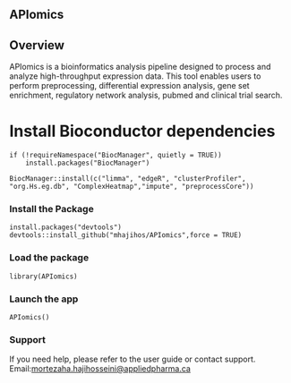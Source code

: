 ## APIomics
## Overview
APIomics is a bioinformatics analysis pipeline designed to process and analyze high-throughput expression data. This tool enables users to perform preprocessing, differential expression analysis, gene set enrichment, regulatory network analysis, pubmed and clinical trial search.

# Install Bioconductor dependencies
```
if (!requireNamespace("BiocManager", quietly = TRUE))
    install.packages("BiocManager")

BiocManager::install(c("limma", "edgeR", "clusterProfiler", "org.Hs.eg.db", "ComplexHeatmap","impute", "preprocessCore"))
```

### Install the Package
```
install.packages("devtools") 
devtools::install_github("mhajihos/APIomics",force = TRUE)
```

### Load the package
```
library(APIomics)
```

### Launch the app
```
APIomics()
```
### Support
If you need help, please refer to the user guide or contact support. Email:mortezaha.hajihosseini@appliedpharma.ca


